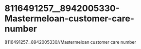 # 8116491257__8942005330-Mastermeloan-customer-care-number
8116491257__8942005330//Mastermeloan customer care number
